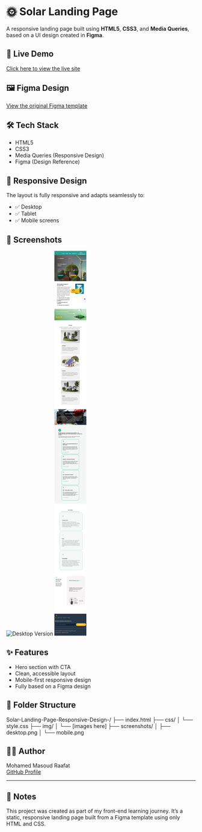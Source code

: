 # 🌞 Solar Landing Page

A responsive landing page built using **HTML5**, **CSS3**, and **Media Queries**, based on a UI design created in **Figma**.

## 🚀 Live Demo
[Click here to view the live site](https://mohamed-0cs.github.io/Solar-Landing-Page-Responsive-Design-/)

## 🖼️ Figma Design
[View the original Figma template](https://www.figma.com/design/xlESOD0VgwJNtIIe35nQ9Y/Landing-page-for-Solar-comapny--Community-?node-id=0-1&p=f)

## 🛠️ Tech Stack
- HTML5
- CSS3
- Media Queries (Responsive Design)
- Figma (Design Reference)

## 📱 Responsive Design
The layout is fully responsive and adapts seamlessly to:
- ✅ Desktop
- ✅ Tablet
- ✅ Mobile screens

## 📸 Screenshots
![Desktop Version](./screenshots/desktop.png)
![Mobile Version](./screenshots/mobile.png)

## ✨ Features
- Hero section with CTA
- Clean, accessible layout
- Mobile-first responsive design
- Fully based on a Figma design

## 📁 Folder Structure

Solar-Landing-Page-Responsive-Design-/
├── index.html
├── css/
│   └── style.css
├── img/
│   └── [images here]
├── screenshots/
│   ├── desktop.png
│   └── mobile.png



## 🧑‍💻 Author
Mohamed Masoud Raafat  
[GitHub Profile]([https://github.com/yourusername](https://github.com/Mohamed-0cs))

---

## 📌 Notes
This project was created as part of my front-end learning journey. It’s a static, responsive landing page built from a Figma template using only HTML and CSS.
